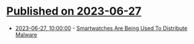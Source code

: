 # [Published on 2023-06-27](index.md)

* [2023-06-27, 10:00:00](https://it.slashdot.org/story/23/06/27/0641253/smartwatches-are-being-used-to-distribute-malware?utm_source=rss1.0mainlinkanon&utm_medium=feed) - [Smartwatches Are Being Used To Distribute Malware](https://it.slashdot.org/story/23/06/27/0641253/smartwatches-are-being-used-to-distribute-malware?utm_source=rss1.0mainlinkanon&utm_medium=feed)
